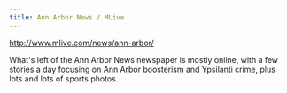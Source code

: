 ```yaml
---
title: Ann Arbor News / MLive
---
```

http://www.mlive.com/news/ann-arbor/

What's left of the Ann Arbor News newspaper is
mostly online, with a few stories a day focusing
on Ann Arbor boosterism and Ypsilanti crime,
plus lots and lots of sports photos.
